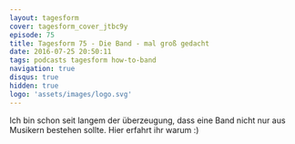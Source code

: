 ```yaml
---
layout: tagesform
cover: tagesform_cover_jtbc9y
episode: 75
title: Tagesform 75 - Die Band - mal groß gedacht
date: 2016-07-25 20:50:11
tags: podcasts tagesform how-to-band
navigation: true
disqus: true
hidden: true
logo: 'assets/images/logo.svg'
---
```


Ich bin schon seit langem der überzeugung, dass eine Band
nicht nur aus Musikern bestehen sollte. Hier erfahrt ihr warum :)
